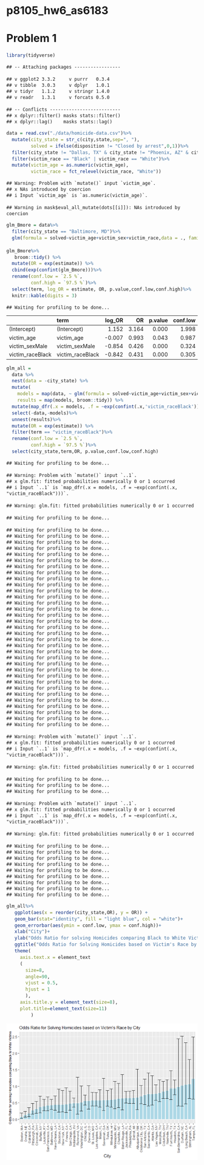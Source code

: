 p8105\_hw6\_as6183
================

# Problem 1

``` r
library(tidyverse)
```

    ## -- Attaching packages -----------------

    ## v ggplot2 3.3.2     v purrr   0.3.4
    ## v tibble  3.0.3     v dplyr   1.0.1
    ## v tidyr   1.1.2     v stringr 1.4.0
    ## v readr   1.3.1     v forcats 0.5.0

    ## -- Conflicts --------------------------
    ## x dplyr::filter() masks stats::filter()
    ## x dplyr::lag()    masks stats::lag()

``` r
data = read.csv("./data/homicide-data.csv")%>%
  mutate(city_state = str_c(city,state,sep=", "),
         solved = ifelse(disposition != "Closed by arrest",0,1))%>%
  filter(city_state != "Dallas, TX" & city_state != "Phoenix, AZ" & city_state != "Kansas City, MO" & city_state != "Tulsa, AL")%>%
  filter(victim_race == "Black" | victim_race == "White")%>%
  mutate(victim_age = as.numeric(victim_age),
         victim_race = fct_relevel(victim_race, "White"))
```

    ## Warning: Problem with `mutate()` input `victim_age`.
    ## x NAs introduced by coercion
    ## i Input `victim_age` is `as.numeric(victim_age)`.

    ## Warning in mask$eval_all_mutate(dots[[i]]): NAs introduced by coercion

``` r
glm_Bmore = data%>%
  filter(city_state == "Baltimore, MD")%>%
  glm(formula = solved~victim_age+victim_sex+victim_race,data = ., family=binomial)

glm_Bmore%>%
   broom::tidy() %>% 
  mutate(OR = exp(estimate)) %>%
  cbind(exp(confint(glm_Bmore)))%>%
  rename(conf.low = `2.5 %`,
         conf.high = `97.5 %`)%>%
  select(term, log_OR = estimate, OR, p.value,conf.low,conf.high)%>% 
  knitr::kable(digits = 3)
```

    ## Waiting for profiling to be done...

|                   | term              | log\_OR |    OR | p.value | conf.low | conf.high |
| :---------------- | :---------------- | ------: | ----: | ------: | -------: | --------: |
| (Intercept)       | (Intercept)       |   1.152 | 3.164 |   0.000 |    1.998 |     5.057 |
| victim\_age       | victim\_age       | \-0.007 | 0.993 |   0.043 |    0.987 |     1.000 |
| victim\_sexMale   | victim\_sexMale   | \-0.854 | 0.426 |   0.000 |    0.324 |     0.558 |
| victim\_raceBlack | victim\_raceBlack | \-0.842 | 0.431 |   0.000 |    0.305 |     0.606 |

``` r
glm_all =
  data %>% 
  nest(data = -city_state) %>% 
  mutate(
    models = map(data, ~ glm(formula = solved~victim_age+victim_sex+victim_race,data = .x, family=binomial)),
    results = map(models, broom::tidy)) %>%
  mutate(map_dfr(.x = models, .f = ~exp(confint(.x,'victim_raceBlack'))))%>% 
  select(-data,-models)%>%
  unnest(results)%>% 
  mutate(OR = exp(estimate)) %>%
  filter(term == "victim_raceBlack")%>%
  rename(conf.low = `2.5 %`,
         conf.high = `97.5 %`)%>%
  select(city_state,term,OR, p.value,conf.low,conf.high) 
```

    ## Waiting for profiling to be done...

    ## Warning: Problem with `mutate()` input `..1`.
    ## x glm.fit: fitted probabilities numerically 0 or 1 occurred
    ## i Input `..1` is `map_dfr(.x = models, .f = ~exp(confint(.x, "victim_raceBlack")))`.

    ## Warning: glm.fit: fitted probabilities numerically 0 or 1 occurred

    ## Waiting for profiling to be done...

    ## Waiting for profiling to be done...
    ## Waiting for profiling to be done...
    ## Waiting for profiling to be done...
    ## Waiting for profiling to be done...
    ## Waiting for profiling to be done...
    ## Waiting for profiling to be done...
    ## Waiting for profiling to be done...
    ## Waiting for profiling to be done...
    ## Waiting for profiling to be done...
    ## Waiting for profiling to be done...
    ## Waiting for profiling to be done...
    ## Waiting for profiling to be done...
    ## Waiting for profiling to be done...
    ## Waiting for profiling to be done...
    ## Waiting for profiling to be done...
    ## Waiting for profiling to be done...
    ## Waiting for profiling to be done...
    ## Waiting for profiling to be done...
    ## Waiting for profiling to be done...
    ## Waiting for profiling to be done...
    ## Waiting for profiling to be done...
    ## Waiting for profiling to be done...
    ## Waiting for profiling to be done...
    ## Waiting for profiling to be done...
    ## Waiting for profiling to be done...
    ## Waiting for profiling to be done...
    ## Waiting for profiling to be done...
    ## Waiting for profiling to be done...
    ## Waiting for profiling to be done...
    ## Waiting for profiling to be done...
    ## Waiting for profiling to be done...
    ## Waiting for profiling to be done...
    ## Waiting for profiling to be done...

    ## Warning: Problem with `mutate()` input `..1`.
    ## x glm.fit: fitted probabilities numerically 0 or 1 occurred
    ## i Input `..1` is `map_dfr(.x = models, .f = ~exp(confint(.x, "victim_raceBlack")))`.
    
    ## Warning: glm.fit: fitted probabilities numerically 0 or 1 occurred

    ## Waiting for profiling to be done...
    ## Waiting for profiling to be done...
    ## Waiting for profiling to be done...

    ## Warning: Problem with `mutate()` input `..1`.
    ## x glm.fit: fitted probabilities numerically 0 or 1 occurred
    ## i Input `..1` is `map_dfr(.x = models, .f = ~exp(confint(.x, "victim_raceBlack")))`.
    
    ## Warning: glm.fit: fitted probabilities numerically 0 or 1 occurred

    ## Waiting for profiling to be done...
    ## Waiting for profiling to be done...
    ## Waiting for profiling to be done...
    ## Waiting for profiling to be done...
    ## Waiting for profiling to be done...
    ## Waiting for profiling to be done...
    ## Waiting for profiling to be done...
    ## Waiting for profiling to be done...
    ## Waiting for profiling to be done...

``` r
glm_all%>%
   ggplot(aes(x = reorder(city_state,OR), y = OR)) +
   geom_bar(stat="identity", fill = "light blue", col = "white")+
   geom_errorbar(aes(ymin = conf.low, ymax = conf.high))+
   xlab("City")+
   ylab("Odds Ratio for solving Homicides comparing Black to White Victims")+
   ggtitle("Odds Ratio for Solving Homicides based on Victim's Race by City")+
   theme(
     axis.text.x = element_text
     (
       size=8,
       angle=90,
       vjust = 0.5, 
       hjust = 1
       ),
     axis.title.y = element_text(size=8),
     plot.title=element_text(size=11)
         )
```

![](p8105_hw6_as6183_files/figure-gfm/unnamed-chunk-1-1.png)<!-- -->
